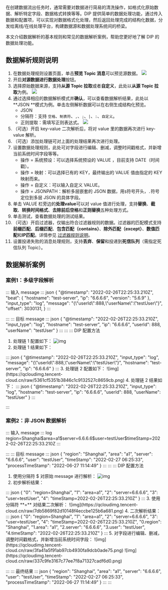 在创建数据流出任务时，通常需要对数据进行简易的清洗操作，如格式化原始数据、解析特定字段、数据格式转换等等。DIP 提供简单的数据处理功能，通过传入数据和配置项，可以实现对数据格式化处理，然后返回处理完成的结构化数据，分发给离线/在线处理平台，构建数据源和数据处理系统间的桥梁。

本文介绍数据解析的基本规则和常见的数据解析案例，帮助您更好地了解 DIP 的数据处理功能。

## 数据解析规则说明

1. 在数据处理规则设置页面，单击**预览 Topic 消息**可以预览源数据。
   ![](https://qcloudimg.tencent-cloud.cn/raw/5a4200d582a1343af1ba0f4d9a94e354.png)
2. 开启**对源数据进行数据处理**按钮。
3. 选择原始数据来源，支持**从源 Topic 拉取**或者**自定义**，此处以**从源 Topic 拉取**为例。
   ![](https://qcloudimg.tencent-cloud.cn/raw/e4cb9b735a2ce5e27d062c10719fb2d7.png)
4. 通过选择相应的数据解析模式并**确认**，可以查看数据解析结果，此处以 **JSON **模式为例。单击左侧解析数据可以在右侧生成结构化预览。
   - JSON
   - 分隔符：支持 `空格`、`制表符`、`,`、`;`、`|`、`:`、`自定义`。
   - 正则提取：需填写正则表达式。
     ![](https://qcloudimg.tencent-cloud.cn/raw/d610634cfa3ec1b0e447162d9ebc6048.png)
5. （可选）开启 key-value 二次解析后，将对 value 里的数据再次进行 key-value 解析。
6. （可选）添加处理链可对上面的处理结果再次进行处理。
7. 设置数据处理规则，此处可对字段进行编辑、删减，调整时间戳格式，并新增当前系统时间字段等等。
   - 操作 = 系统预设：可以选择系统预设的 VALUE ，目前支持 DATE（时间戳）。
   - 操作 = 映射：可以选择已有的 KEY，最终输出的 VALUE 值由指定的 KEY 映射而来。
   - 操作 = 自定义：可以输入自定义 VALUE。
   - 操作 = JSONPATH：解析多层嵌套的 JSON 数据，用`$`符号开头，`.`符号定位到多层 JSON 的具体字段。
8. 单击 VALUE 栏旁边的**处理value**可以对 value 值进行处理，支持**替换**、**截取**、**转换时间格式**、**去除前后空格**和**正则替换**五种处理方式。
9. 单击测试，查看数据处理的测试结果。
10. （可选）开启过滤器，仅输出符合过滤器规则的数据。过滤器的匹配模式支持**前缀匹配**、**后缀匹配**、**包含匹配（contains）**、**除外匹配（except）**、**数值匹配**和**IP匹配**。详情参见 [过滤器规则说明](https://cloud.tencent.com/document/product/1591/74496)。
11. 设置投递失败的消息处理规则，支持**丢弃**、**保留**和投递到**死信队列**（需指定死信队列 Topic）。





## 数据解析案例

### 案例1：多级字段解析
<dx-tabs>
::: 输入 message

<dx-codeblock>
:::  json
  {
      "@timestamp": "2022-02-26T22:25:33.210Z",
      "beat": {
          "hostname": "test-server",
          "ip": "6.6.6.6",
          "version": "5.6.9"
      },
      "input_type": "log",
      "message": "{\"userId\":888,\"userName\":\"testUser\"}",
      "offset": 3030131,
  }
:::
</dx-codeblock>

:::
::: 目标 message
<dx-codeblock>
:::  json
  {
      "@timestamp": "2022-02-26T22:25:33.210Z",
      "input_type": "log",
      "hostname": "test-server",
      "ip": "6.6.6.6",
      "userId": 888,
      "userName": "testUser"
  }
:::
</dx-codeblock>
:::
::: DIP 配置方法
1. 处理链 1 配置如下：
     ![img](https://qcloudimg.tencent-cloud.cn/raw/443245518dbf74b590ba1fa65e756fa8.png)
2. 处理链 1 结果如下：
<dx-codeblock>
:::  json
 {
		 "@timestamp": "2022-02-26T22:25:33.210Z",
		 "input_type": "log",
		 "message": "{\"userId\":888,\"userName\":\"testUser\"}",
		 "hostname": "test-server",
		 "ip": "6.6.6.6"
 }
:::
</dx-codeblock>
3. 处理链 2 配置如下：
     ![img](https://qcloudimg.tencent-cloud.cn/raw/5361cf5351b3846c1c9132527c8659cb.png)
4. 处理链 2 结果如下：
<dx-codeblock>
:::  json
 {
		 "@timestamp": "2022-02-26T22:25:33.210Z",
		 "input_type": "log",
		 "hostname": "test-server",
		 "ip": "6.6.6.6",
		 "userId": 888,
		 "userName": "testUser"
 }
:::
</dx-codeblock>

:::
</dx-tabs>




### 案例2：非 JSON 数据解析
<dx-tabs>
::: 输入 message

<dx-codeblock>
:::  log
region=Shanghai$area=a1$server=6.6.6.6$user=testUser$timeStamp=2022-02-26T22:25:33.210Z
:::
</dx-codeblock>

:::
::: 目标 message
<dx-codeblock>
:::  json
{
		"region": "Shanghai",
		"area": "a1",
		"server": "6.6.6.6",
		"user": "testUser",
		"timeStamp": "2022-02-27 06:25:33",
		"processTimeStamp": "2022-06-27 11:14:49"
}
:::
</dx-codeblock>
:::
::: DIP 配置方法
1. 使用分隔符 $ 对原始 message 进行解析：
![img](https://qcloudimg.tencent-cloud.cn/raw/da24ddc746db663f851c4e6b5a676a7f.png)
2. 初步解析结果：
<dx-codeblock>
:::  json
{
"0": "region=Shanghai",
"1": "area=a1",
"2": "server=6.6.6.6",
"3": "user=testUser",
"4": "timeStamp=2022-02-26T22:25:33.210Z"
}
:::
</dx-codeblock>
3. 使用分隔符 **=** 对结果二次解析：
![img](https://qcloudimg.tencent-cloud.cn/raw/7db5869f82d10148f4eccbe125b6a681.png)
4. 二次解析结果：
<dx-codeblock>
:::  json
{
"0": "region=Shanghai",
"1": "area=a1",
"2": "server=6.6.6.6",
"3": "user=testUser",
"4": "timeStamp=2022-02-26T22:25:33.210Z",
"0.region": "Shanghai",
"1.area": "a1",
"2.server": "6.6.6.6",
"3.user": "testUser",
"4.timeStamp": "2022-02-26T22:25:33.210Z"
}
:::
</dx-codeblock>
5. 对字段进行编辑、删减，调整时间戳格式，并新增当前系统时间字段：
     ![img](https://qcloudimg.tencent-cloud.cn/raw/3fa41a5f91ab97cb4930fa9dcb0ade75.png)
     ![img](https://qcloudimg.tencent-cloud.cn/raw/337c9fe3167c77ee7f8a71327cadf6d0.png)
		 
:::
::: 最终结果
<dx-codeblock>
:::  json
{
		"region": "Shanghai",
		"area": "a1",
		"server": "6.6.6.6",
		"user": "testUser",
		"timeStamp": "2022-02-27 06:25:33",
		"processTimeStamp": "2022-06-27 11:14:49"
}
:::
</dx-codeblock>
:::
</dx-tabs>










